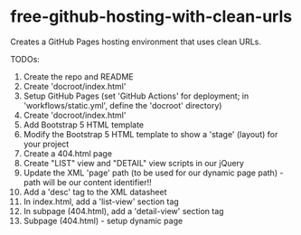 # free-github-hosting-with-clean-urls
Creates a GitHub Pages hosting environment that uses clean URLs.

TODOs:
1. Create the repo and README
2. Create 'docroot/index.html'
3. Setup GitHub Pages (set 'GitHub Actions' for deployment; in 'workflows/static.yml', define the 'docroot' directory)
4. Create 'docroot/index.html'
5. Add Bootstrap 5 HTML template
6. Modify the Bootstrap 5 HTML template to show a 'stage' (layout) for your project
7. Create a 404.html page
8. Create "LIST" view and "DETAIL" view scripts in our jQuery
9. Update the XML 'page' path (to be used for our dynamic page path) - path will be our content identifier!!
10. Add a 'desc' tag to the XML datasheet
11. In index.html, add a 'list-view' section tag
12. In subpage (404.html), add a 'detail-view' section tag
13. Subpage (404.html) - setup dynamic page
